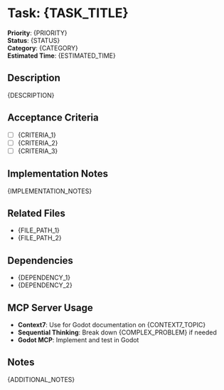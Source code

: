 # Task: {TASK_TITLE}

**Priority**: {PRIORITY}  
**Status**: {STATUS}  
**Category**: {CATEGORY}  
**Estimated Time**: {ESTIMATED_TIME}  

## Description
{DESCRIPTION}

## Acceptance Criteria
- [ ] {CRITERIA_1}
- [ ] {CRITERIA_2}
- [ ] {CRITERIA_3}

## Implementation Notes
{IMPLEMENTATION_NOTES}

## Related Files
- {FILE_PATH_1}
- {FILE_PATH_2}

## Dependencies
- {DEPENDENCY_1}
- {DEPENDENCY_2}

## MCP Server Usage
- **Context7**: Use for Godot documentation on {CONTEXT7_TOPIC}
- **Sequential Thinking**: Break down {COMPLEX_PROBLEM} if needed
- **Godot MCP**: Implement and test in Godot

## Notes
{ADDITIONAL_NOTES}